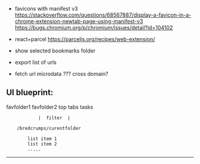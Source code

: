 - favicons with manifest v3
https://stackoverflow.com/questions/68567887/display-a-favicon-in-a-chrome-extension-newtab-page-using-manifest-v3
https://bugs.chromium.org/p/chromium/issues/detail?id=104102

- react+parcel https://parceljs.org/recipes/web-extension/
- show selected bookmarks folder
- export list of urls
- fetch url microdata ??? cross domain?

UI blueprint:
---------------------------------------------------------
  favfolder1    favfolder2    top    tabs    tasks

                |  filter  |

        /bredcrumps/curentfolder

            list item 1
            list item 2
            .....

----------------------------------------------------------

